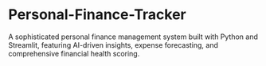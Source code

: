 # Personal-Finance-Tracker
A sophisticated personal finance management system built with Python and Streamlit, featuring AI-driven insights, expense forecasting, and comprehensive financial health scoring.
